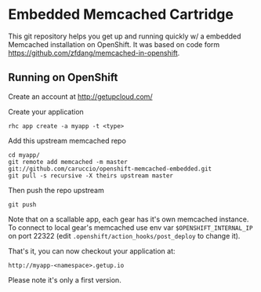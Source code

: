 Embedded Memcached Cartridge
============================

This git repository helps you get up and running quickly w/ a embedded Memcached installation on OpenShift.
It was based on code form https://github.com/zfdang/memcached-in-openshift.

Running on OpenShift
----------------------------

Create an account at http://getupcloud.com/

Create your application

```
rhc app create -a myapp -t <type>
```

Add this upstream memcached repo

```
cd myapp/
git remote add memcached -m master git://github.com/caruccio/openshift-memcached-embedded.git
git pull -s recursive -X theirs upstream master
```

Then push the repo upstream

```
git push
```

Note that on a scallable app, each gear has it's own memcached instance.
To connect to local gear's memcached use env var ```$OPENSHIFT_INTERNAL_IP``` on port 22322 (edit ```.openshift/action_hooks/post_deploy``` to change it).

That's it, you can now checkout your application at:

```
http://myapp-<namespace>.getup.io
```

Please note it's only a first version.

